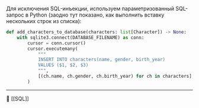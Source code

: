 Для исключения SQL-инъекции, используем параметризованный SQL-запрос в Python (заодно тут показано, как выполнить вставку нескольких строк из списка):

```python
def add_characters_to_database(characters: list[Character]) -> None:
    with sqlite3.connect(DATABASE_FILENAME) as conn:
        cursor = conn.cursor()
        cursor.executemany(
            """
            INSERT INTO characters(name, gender, birth_year)
            VALUES ($1, $2, $3)
            """,
            [(ch.name, ch.gender, ch.birth_year) for ch in characters],
        )
```

----
📂 [[SQL]]